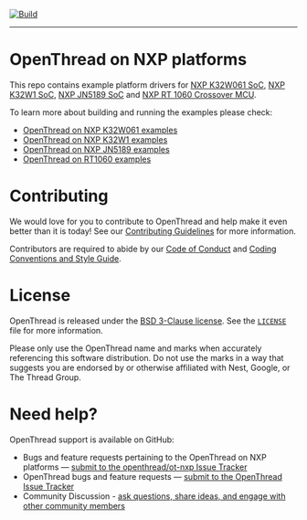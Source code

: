 [![Build][ot-gh-action-build-svg]][ot-gh-action-build]

[ot-gh-action-build]: https://github.com/openthread/ot-nxp/actions?query=workflow%3ABuild+branch%3Amain+event%3Apush
[ot-gh-action-build-svg]: https://github.com/openthread/ot-nxp/workflows/Build/badge.svg?branch=main&event=push

---

# OpenThread on NXP platforms

This repo contains example platform drivers for [NXP K32W061 SoC][k32w061], [NXP K32W1 SoC][k32w1], [NXP
JN5189 SoC][jn5189] and [NXP RT 1060 Crossover MCU][rt1060].

[k32w061]: https://www.nxp.com/products/wireless/thread/k32w061-41-high-performance-secure-and-ultra-low-power-mcu-for-zigbeethread-and-bluetooth-le-5-0-with-built-in-nfc-option:K32W061_41
[k32w1]: https://www.nxp.com/products/wireless/multiprotocol-mcus/secure-and-ultra-low-power-mcu-for-matter-over-thread-and-bluetooth-le-5-3:K32W148
[jn5189]: https://www.nxp.com/products/wireless/thread/jn5189-88-t-high-performance-and-ultra-low-power-mcus-for-zigbee-and-thread-with-built-in-nfc-option:JN5189_88_T
[rt1060]: https://www.nxp.com/products/processors-and-microcontrollers/arm-microcontrollers/i-mx-rt-crossover-mcus/i-mx-rt1060-crossover-mcu-with-arm-cortex-m7-core:i.MX-RT1060

To learn more about building and running the examples please check:

- [OpenThread on NXP K32W061 examples][k32w061-page]
- [OpenThread on NXP K32W1 examples][k32w1-page]
- [OpenThread on NXP JN5189 examples][jn5189-page]
- [OpenThread on RT1060 examples][rt1060-page]

[k32w061-page]: src/k32w0/k32w061/README.md
[k32w1-page]: src/k32w1/k32w1/README.md
[jn5189-page]: src/k32w0/jn5189/README.md
[rt1060-page]: src/imx_rt/rt1060/README.md

# Contributing

We would love for you to contribute to OpenThread and help make it even better
than it is today! See our
[Contributing Guidelines](https://github.com/openthread/openthread/blob/main/CONTRIBUTING.md)
for more information.

Contributors are required to abide by our
[Code of Conduct](https://github.com/openthread/openthread/blob/main/CODE_OF_CONDUCT.md)
and
[Coding Conventions and Style Guide](https://github.com/openthread/openthread/blob/main/STYLE_GUIDE.md).

# License

OpenThread is released under the
[BSD 3-Clause license](https://github.com/openthread/ot-nrf528xx/blob/main/LICENSE).
See the [`LICENSE`](https://github.com/openthread/ot-nrf528xx/blob/main/LICENSE)
file for more information.

Please only use the OpenThread name and marks when accurately referencing this
software distribution. Do not use the marks in a way that suggests you are
endorsed by or otherwise affiliated with Nest, Google, or The Thread Group.

# Need help?

OpenThread support is available on GitHub:

- Bugs and feature requests pertaining to the OpenThread on NXP platforms —
  [submit to the openthread/ot-nxp Issue Tracker](https://github.com/openthread/ot-nxp/issues)
- OpenThread bugs and feature requests —
  [submit to the OpenThread Issue Tracker](https://github.com/openthread/openthread/issues)
- Community Discussion -
  [ask questions, share ideas, and engage with other community members](https://github.com/openthread/openthread/discussions)

